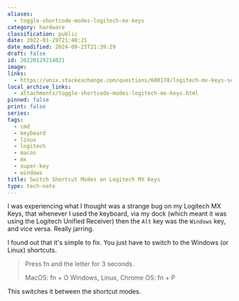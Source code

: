 ```yaml
---
aliases:
  - toggle-shortcode-modes-logitech-mx-keys
category: hardware
classification: public
date: 2022-01-29T21:40:21
date_modified: 2024-09-23T21:39:29
draft: false
id: 20220129214021
image: 
links:
  - https://unix.stackexchange.com/questions/600178/logitech-mx-keys-sends-incorrect-modifier-keys
local_archive_links:
  - attachments/toggle-shortcode-modes-logitech-mx-keys.html
pinned: false
print: false
series: 
tags:
  - cmd
  - keyboard
  - linux
  - logitech
  - macos
  - mx
  - super-key
  - windows
title: Switch Shortcut Modes on Logitech MX Keys
type: tech-note
---
```


I was experiencing what I thought was a strange bug on my Logitech MX Keys, that whenever I used the keyboard, via my dock (which meant it was using the Logitech Unified Receiver) then the `Alt` key was the `Windows` key, and vice versa. Really jarring.

I found out that it's simple to fix. You just have to switch to the Windows (or Linux) shortcuts.

> Press fn and the letter for 3 seconds.
>
> MacOS: fn + O
> Windows, Linux, Chrome OS: fn + P

This switches it between the shortcut modes.